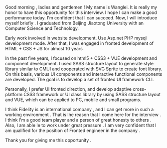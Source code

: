 Good morning , Iadies and gentlemen ! My name is Wanglei. It is really my honor to have this opportunity for this interview. I hope I can make a good performance today. I'm confident that I can succeed. Now, I will introduce myself briefly . I graduated from Beijing Jiaotong University with an Computer Science and Technology.

Early work involved in website development. Use Asp.net PHP mysql development mode. After that, I was engaged in fronted development of HTML + CSS + JS for almost 10 years

In the past five years, I focused on html5 + CSS3 + VUE development and component development. I used SASS structure layout to generate style library similar to CMUI and cooperated with SVG Sprite to create font library. On this basis, various UI components and interactive functional components are developed. The goal is to develop a set of fronted UI framework CLI.

Personally, I prefer UI fronted direction, and develop adaptive cross-platform CSS3 framework or UI class library by using SASS structure layout and VUE, which can be applied to PC, mobile and small programs.

I think Fidelity is an international company , and I can get more in such a working environment . That is lhe reason that I come here for the interview . I think l'm a good team player and a person of great honesty to others . Also, I am able Ie to work under great pressure . I am very confident that I am qualified for the position of Fronted engineer in the company .

Thank you for giving me this opportunity .